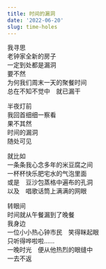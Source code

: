 ```yaml
---
title: 时间的漏洞
date: '2022-06-20'
slug: time-holes
---
```


我寻思  
老钟家全新的房子  
一定到处都是漏洞  
要不然  
为何我们周末一天的聚餐时间  
总在不知不觉中　就已漏干<!--# 袁阿姨说每次聚餐感觉就像按下了倍速键，还没回过神来就到了收拾碗盘、分赃跑路的时间。我也有同感。 -->

半夜灯前  
我回首细细一察看  
果不其然  
时间的漏洞  
随处可见

就比如  
一条条我心念多年的米豆腐之间  
一杯杯快乐肥宅水的气泡里面  
或是　豆沙包蒸格中遍布的孔洞  
以及　唱歌话筒上满满的网眼

转眼间  
时间就从午餐漏到了晚餐  
我身边  
一位小小热心钟市民　笑得眯起眼<!--# 阿懵小朋友最近喜欢拿大人的手机偷拍照片，比如拍到了[珵珵](https://user-images.githubusercontent.com/163582/174707094-ac69706f-c267-46e8-a5ca-7f2b938be766.jpeg)对着我灿烂地笑；一般我不收藏照片，但这张笑容太有感染力，所以我破例收了。现在我想不起来当时他在跟我说什么（我有点微醉），不过小珵珵跟我的对话总是天马行空，这正好契合了我疯癫的一面，所以我们可以一直胡言乱语下去。“热心钟市民”是杨阿姨给珵珵取的外号，因为他喜欢凑热闹去关心别人在说什么或做什么。钟市民这个外号叫了很久以后，上次去丹佛旅游，珵珵反过来给杨阿姨取了个外号，叫“钟市今”，两人便莫名其妙成了姐弟关系……刚开始杨阿姨不懂为什么叫钟市今，还感觉像个韩国名字（钟世金），但我的脑洞很快就明白，珵珵以为他的外号是“钟市明”，所以顺着“明天”的“明”给杨阿姨取了个“今天”的“今”字。 -->  
只听得哗啦啦......  
一晚时光　便从他热烈的眼缝中  
一去不返<!--# [村上春树有句话](https://www.sohu.com/a/128520288_509297)：我一直以为人是慢慢变老的，其实不是，人是一瞬间变老的。我觉得类似地，时间也不是慢慢流走的，而是在一瞬间流走的，就像定格在一个瞬间，然后所有时间突然被某个黑洞吞噬掉，坍缩成一个质点，那就是生命中的一个锚点，比如这里珵珵的笑眯眼。 -->

<!--# 前天去袁阿姨家补过端午节，包了至少一百五十个粽子，主要是咸肉馅，以及小部分豆沙馅。往年我也做过咸肉粽，但不知为何今年这次做得格外好吃，我也没放什么特别的调料，只是普通的盐、鸡精、生抽、老抽而已，一定是大家注入了什么神奇的精神调味料。杨阿姨自制了两盆豆沙，我拿其中一盆包了三十六个豆沙包。这次工程量有点大，粽子和包子全部做完已经六点，本麦霸都没顾上吼歌。不管是做饭还是唱歌，感觉时间都过得飞快。这次袁阿姨做了米豆腐，预先通知的时候我正在开会，只是瞥见群里她提到米豆腐，我就觉得一道闪电划过天际：竟然有米豆腐！怎么会有米豆腐！我一直很想吃米豆腐，[几年前](/cn/2018/06/lazy-cook/)试验过几次都失败了，没想到这次还能重逢真正的米豆腐。真乃我肚子里的虫也。再次研究了一下米豆腐的做法，我觉得下次我应该有可能成功了。噫，时间就这样漏啊漏，再转眼这一地的小娃们都要上大学了吧。 -->
